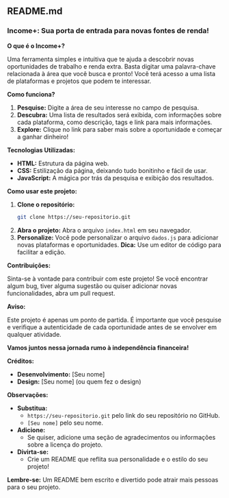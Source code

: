 ## **README.md**

### **Income+: Sua porta de entrada para novas fontes de renda!**

**O que é o Income+?**

Uma ferramenta simples e intuitiva que te ajuda a descobrir novas oportunidades de trabalho e renda extra. Basta digitar uma palavra-chave relacionada à área que você busca e pronto! Você terá acesso a uma lista de plataformas e projetos que podem te interessar.

**Como funciona?**

1. **Pesquise:** Digite a área de seu interesse no campo de pesquisa.
2. **Descubra:** Uma lista de resultados será exibida, com informações sobre cada plataforma, como descrição, tags e link para mais informações.
3. **Explore:** Clique no link para saber mais sobre a oportunidade e começar a ganhar dinheiro!

**Tecnologias Utilizadas:**

* **HTML:** Estrutura da página web.
* **CSS:** Estilização da página, deixando tudo bonitinho e fácil de usar.
* **JavaScript:** A mágica por trás da pesquisa e exibição dos resultados.

**Como usar este projeto:**

1. **Clone o repositório:**
   ```bash
   git clone https://seu-repositorio.git
   ```
2. **Abra o projeto:**
   Abra o arquivo `index.html` em seu navegador.
3. **Personalize:**
   Você pode personalizar o arquivo `dados.js` para adicionar novas plataformas e oportunidades.
   **Dica:** Use um editor de código para facilitar a edição.

**Contribuições:**

Sinta-se à vontade para contribuir com este projeto! Se você encontrar algum bug, tiver alguma sugestão ou quiser adicionar novas funcionalidades, abra um pull request.

**Aviso:**

Este projeto é apenas um ponto de partida. É importante que você pesquise e verifique a autenticidade de cada oportunidade antes de se envolver em qualquer atividade.

**Vamos juntos nessa jornada rumo à independência financeira!** 

**Créditos:**

* **Desenvolvimento:** [Seu nome]
* **Design:** [Seu nome] (ou quem fez o design)

**Observações:**

* **Substitua:**
  * `https://seu-repositorio.git` pelo link do seu repositório no GitHub.
  * `[Seu nome]` pelo seu nome.
* **Adicione:**
  * Se quiser, adicione uma seção de agradecimentos ou informações sobre a licença do projeto.
* **Divirta-se:**
  * Crie um README que reflita sua personalidade e o estilo do seu projeto!

**Lembre-se:** Um README bem escrito e divertido pode atrair mais pessoas para o seu projeto. 
